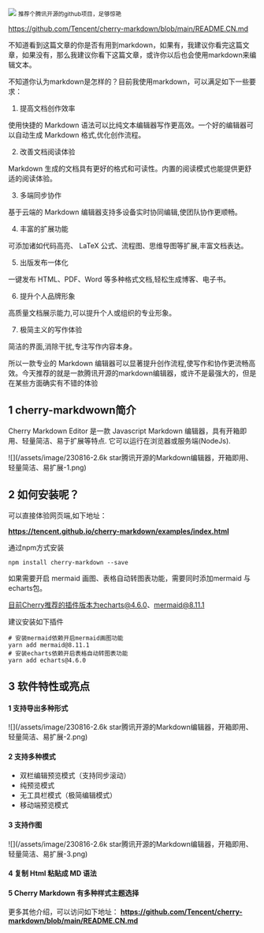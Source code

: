 <img src="/assets/image/230816-2.6k star腾讯开源的Markdown编辑器，开箱即用、轻量简洁、易扩展-1.png" style="max-width: 70%; height: auto;">
<small>推荐个腾讯开源的github项目，足够惊艳</small>


https://github.com/Tencent/cherry-markdown/blob/main/README.CN.md


不知道看到这篇文章的你是否有用到markdown，如果有，我建议你看完这篇文章，如果没有，那么我建议你看下这篇文章，或许你以后也会使用markdown来编辑文本。

不知道你认为markdown是怎样的？目前我使用markdown，可以满足如下一些要求：

1. 提高文档创作效率

使用快捷的 Markdown 语法可以比纯文本编辑器写作更高效。一个好的编辑器可以自动生成 Markdown 格式,优化创作流程。

2. 改善文档阅读体验

Markdown 生成的文档具有更好的格式和可读性。内置的阅读模式也能提供更舒适的阅读体验。

3. 多端同步协作

基于云端的 Markdown 编辑器支持多设备实时协同编辑,使团队协作更顺畅。

4. 丰富的扩展功能

可添加诸如代码高亮、 LaTeX 公式、流程图、思维导图等扩展,丰富文档表达。

5. 出版发布一体化

一键发布 HTML、PDF、Word 等多种格式文档,轻松生成博客、电子书。

6. 提升个人品牌形象

高质量文档展示能力,可以提升个人或组织的专业形象。

7. 极简主义的写作体验

简洁的界面,消除干扰,专注写作内容本身。

所以一款专业的 Markdown 编辑器可以显著提升创作流程,使写作和协作更流畅高效。今天推荐的就是一款腾讯开源的markdown编辑器，或许不是最强大的，但是在某些方面确实有不错的体验

## 1  cherry-markdwown简介

Cherry Markdown Editor 是一款 Javascript Markdown 编辑器，具有开箱即用、轻量简洁、易于扩展等特点. 它可以运行在浏览器或服务端(NodeJs).


![](/assets/image/230816-2.6k star腾讯开源的Markdown编辑器，开箱即用、轻量简洁、易扩展-1.png)



## 2 如何安装呢？

可以直接体验网页端,如下地址：

**https://tencent.github.io/cherry-markdown/examples/index.html**

通过npm方式安装
```
npm install cherry-markdown --save
```
如果需要开启 mermaid 画图、表格自动转图表功能，需要同时添加mermaid 与echarts包。

目前Cherry推荐的插件版本为echarts@4.6.0、mermaid@8.11.1

建议安装如下插件
```
# 安装mermaid依赖开启mermaid画图功能
yarn add mermaid@8.11.1
# 安装echarts依赖开启表格自动转图表功能
yarn add echarts@4.6.0
```

## 3 软件特性或亮点

#### 1 支持导出多种形式


![](/assets/image/230816-2.6k star腾讯开源的Markdown编辑器，开箱即用、轻量简洁、易扩展-2.png)

#### 2 支持多种模式

- 双栏编辑预览模式（支持同步滚动）
- 纯预览模式
- 无工具栏模式（极简编辑模式）
- 移动端预览模式

#### 3 支持作图


![](/assets/image/230816-2.6k star腾讯开源的Markdown编辑器，开箱即用、轻量简洁、易扩展-3.png)

#### 4 复制 Html 粘贴成 MD 语法

#### 5 Cherry Markdown 有多种样式主题选择

更多其他介绍，可以访问如下地址：
**https://github.com/Tencent/cherry-markdown/blob/main/README.CN.md**

